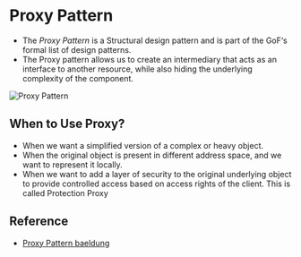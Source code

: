 # Proxy Pattern

* The *Proxy Pattern* is a Structural design pattern and is part of the GoF‘s formal list of design patterns.
* The Proxy pattern allows us to create an intermediary that acts as an interface to another resource, while also hiding the underlying complexity of the component.

![Proxy Pattern](https://www.baeldung.com/wp-content/uploads/2017/09/MrvrsH6.jpg)

## When to Use Proxy?

* When we want a simplified version of a complex or heavy object.
* When the original object is present in different address space, and we want to represent it locally.
* When we want to add a layer of security to the original underlying object to provide controlled access based on access rights of the client. This is called Protection Proxy

## Reference

* [Proxy Pattern baeldung](https://www.baeldung.com/java-proxy-pattern)